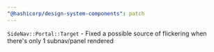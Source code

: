 ```yaml
---
"@hashicorp/design-system-components": patch
---
```


`SideNav::Portal::Target` - Fixed a possible source of flickering when there's only 1 subnav/panel rendered

